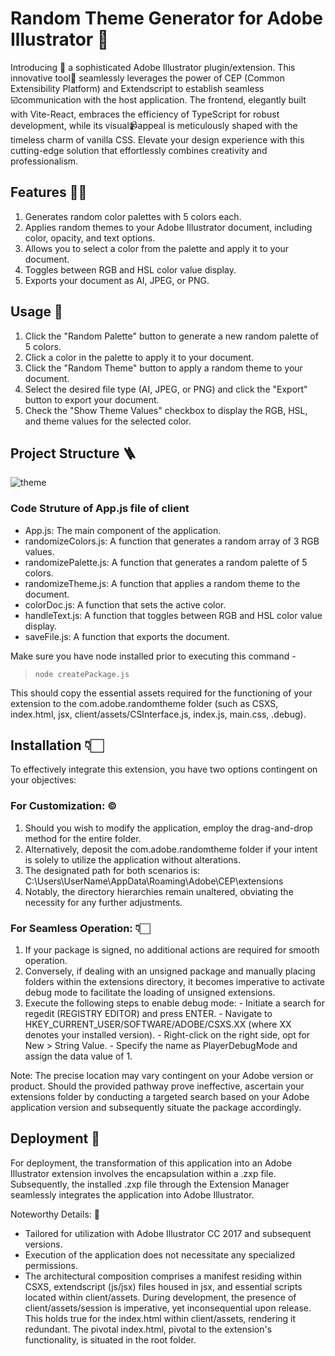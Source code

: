 # Random Theme Generator for Adobe Illustrator 🌟
  
Introducing 🥁 a sophisticated Adobe Illustrator plugin/extension. This innovative tool🤖 seamlessly leverages the power of CEP (Common Extensibility Platform) and Extendscript to establish seamless ☑️communication with the host application. The frontend, elegantly built with Vite-React, embraces the efficiency of TypeScript for robust development, while its visual📹appeal is meticulously shaped with the timeless charm of vanilla CSS. Elevate your design experience with this cutting-edge solution that effortlessly combines creativity and professionalism.

## Features 💁‍♂️

1. Generates random color palettes with 5 colors each.
2. Applies random themes to your Adobe Illustrator document, including color, opacity, and text options.
3. Allows you to select a color from the palette and apply it to your document.
4. Toggles between RGB and HSL color value display.
5. Exports your document as AI, JPEG, or PNG.

## Usage 🤔

1. Click the "Random Palette" button to generate a new random palette of 5 colors.
2. Click a color in the palette to apply it to your document.
3. Click the "Random Theme" button to apply a random theme to your document.
4. Select the desired file type (AI, JPEG, or PNG) and click the "Export" button to export your document.
5. Check the "Show Theme Values" checkbox to display the RGB, HSL, and theme values for the selected color.

## Project Structure 🪜

![theme](https://github.com/shubhamsinha21/random-theme-generator-extension/assets/84564814/4bb536aa-07ac-4aae-92d4-a62476082f49)

### Code Struture of App.js file of client 

  - App.js: The main component of the application.
  - randomizeColors.js: A function that generates a random array of 3 RGB values.
  - randomizePalette.js: A function that generates a random palette of 5 colors.
  - randomizeTheme.js: A function that applies a random theme to the document.
  - colorDoc.js: A function that sets the active color.
  - handleText.js: A function that toggles between RGB and HSL color value display.
  - saveFile.js: A function that exports the document.
  
Make sure you have node installed prior to executing this command -  
  > `node createPackage.js`  
  
This should copy the essential assets required for the functioning of your extension to the com.adobe.randomtheme folder (such as CSXS, index.html, jsx, client/assets/CSInterface.js, index.js, main.css, .debug).  
  
## Installation 👇🏻
  
To effectively integrate this extension, you have two options contingent on your objectives:

### For Customization: ©️

  1. Should you wish to modify the application, employ the drag-and-drop method for the entire folder.
  2. Alternatively, deposit the com.adobe.randomtheme folder if your intent is solely to utilize the application without alterations.
  3. The designated path for both scenarios is: C:\Users\UserName\AppData\Roaming\Adobe\CEP\extensions
  4. Notably, the directory hierarchies remain unaltered, obviating the necessity for any further adjustments.
     
###  For Seamless Operation: 👇🏻

  1. If your package is signed, no additional actions are required for smooth operation.
  2. Conversely, if dealing with an unsigned package and manually placing folders within the extensions directory, it becomes imperative to activate debug mode to facilitate the loading of unsigned extensions.
  3. Execute the following steps to enable debug mode:
    - Initiate a search for regedit (REGISTRY EDITOR) and press ENTER.
    - Navigate to HKEY_CURRENT_USER/SOFTWARE/ADOBE/CSXS.XX (where XX denotes your installed version).
    - Right-click on the right side, opt for New > String Value.
    - Specify the name as PlayerDebugMode and assign the data value of 1.
     
Note: The precise location may vary contingent on your Adobe version or product. Should the provided pathway prove ineffective, ascertain your extensions folder by conducting a targeted search based on your Adobe application version and subsequently situate the package accordingly.
  
## Deployment 🤔
  
  For deployment, the transformation of this application into an Adobe Illustrator extension involves the encapsulation within a .zxp file. Subsequently, the installed .zxp file through the Extension Manager       seamlessly integrates the application into Adobe Illustrator.

Noteworthy Details: 🧐

  - Tailored for utilization with Adobe Illustrator CC 2017 and subsequent versions.
  - Execution of the application does not necessitate any specialized permissions.
  - The architectural composition comprises a manifest residing within CSXS, extendscript (js/jsx) files housed in jsx, and essential scripts located within            client/assets. During development, the presence of client/assets/session is imperative, yet inconsequential upon release. This holds true for the index.html        within client/assets, rendering it redundant. The pivotal index.html, pivotal to the extension's     
    functionality, is situated in the root folder.
